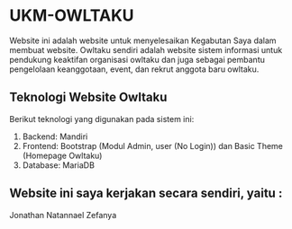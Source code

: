 # UKM-OWLTAKU
Website ini adalah website untuk menyelesaikan Kegabutan Saya dalam membuat website. Owltaku sendiri adalah website sistem informasi untuk pendukung keaktifan organisasi owltaku dan juga sebagai pembantu pengelolaan keanggotaan, event, dan rekrut anggota baru owltaku.

## Teknologi Website Owltaku
Berikut teknologi yang digunakan pada sistem ini: <br>
1. Backend: Mandiri <br>
2. Frontend: Bootstrap (Modul Admin, user (No Login)) dan Basic Theme (Homepage Owltaku) <br>
3. Database: MariaDB <br>


## Website ini saya kerjakan secara sendiri, yaitu :
Jonathan Natannael Zefanya